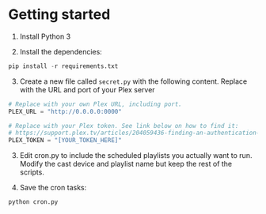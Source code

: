 # Getting started

1. Install Python 3

2. Install the dependencies:

```python
pip install -r requirements.txt
```

3. Create a new file called `secret.py` with the following content. Replace with the URL and port of your Plex server

```python
# Replace with your own Plex URL, including port.
PLEX_URL = "http://0.0.0.0:0000"

# Replace with your Plex token. See link below on how to find it:
# https://support.plex.tv/articles/204059436-finding-an-authentication-token-x-plex-token/
PLEX_TOKEN = "[YOUR_TOKEN_HERE]"
```

3. Edit cron.py to include the scheduled playlists you actually want to run. Modify the cast device and playlist name but keep the rest of the scripts.

4. Save the cron tasks:

```sh
python cron.py
```

